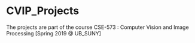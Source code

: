# CVIP_Projects
The projects are part of the course CSE-573 : Computer Vision and Image Processing [Spring 2019 @ UB_SUNY]
